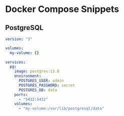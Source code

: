 # Docker Compose Snippets


## PostgreSQL

```yaml
version: "3"

volumes:
  my-volume: {}
  
services:
  pg:
    image: postgres:13.0
    environment:
      POSTGRES_USER: admin
      POSTGRES_PASSWORD: secret
      POSTGRES_DB: data
    ports:
      - "5432:5432"
    volumes:
      - "my-volume:/var/lib/postgresql/data"
```
